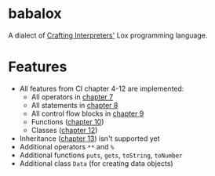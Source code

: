 # babalox
A dialect of [Crafting Interpreters'](https://craftinginterpreters.com/) Lox programming language.

# Features
- All features from CI chapter 4-12 are implemented:
  - All operators in [chapter 7](https://craftinginterpreters.com/evaluating-expressions.html)
  - All statements in [chapter 8](https://craftinginterpreters.com/statements-and-state.html)
  - All control flow blocks in [chapter 9](https://craftinginterpreters.com/control-flow.html)
  - Functions ([chapter 10](https://craftinginterpreters.com/functions.html))
  - Classes ([chapter 12](https://craftinginterpreters.com/classes.html))
- Inheritance ([chapter 13](https://craftinginterpreters.com/inheritance.html)) isn't supported yet
- Additional operators `**` and `%`
- Additional functions `puts`, `gets`, `toString`, `toNumber`
- Additional class `Data` (for creating data objects)